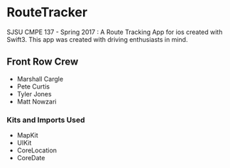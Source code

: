 # RouteTracker
SJSU CMPE 137 - Spring 2017 : A Route Tracking App for ios created with Swift3.
This app was created with driving enthusiasts in mind.

## Front Row Crew
* Marshall Cargle
* Pete Curtis
* Tyler Jones
* Matt Nowzari

### Kits and Imports Used
* MapKit
* UIKit
* CoreLocation
* CoreDate
